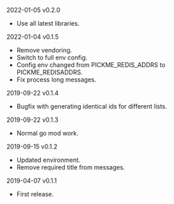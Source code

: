 2022-01-05 v0.2.0
  - Use all latest libraries.

2022-01-04 v0.1.5
  - Remove vendoring.
  - Switch to full env config.
  - Config env changed from PICKME_REDIS_ADDRS to PICKME_REDISADDRS.
  - Fix process long messages.

2019-09-22 v0.1.4
  - Bugfix with generating identical ids for different lists.

2019-09-22 v0.1.3
  - Normal go mod work.

2019-09-15 v0.1.2
  - Updated environment.
  - Remove required title from messages.

2019-04-07 v0.1.1
  - First release.
